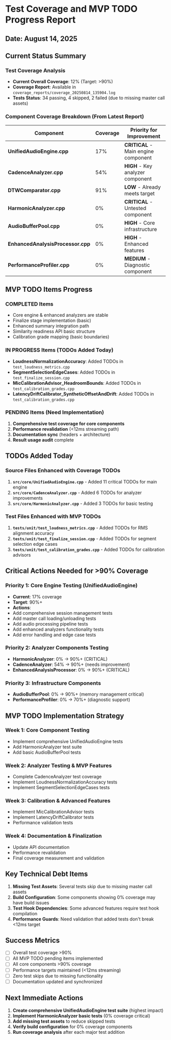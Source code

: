 # Test Coverage and MVP TODO Progress Report
## Date: August 14, 2025

## Current Status Summary

### Test Coverage Analysis
- **Current Overall Coverage**: 12% (Target: >90%)
- **Coverage Report**: Available in `coverage_reports/coverage_20250814_135904.log`
- **Tests Status**: 34 passing, 4 skipped, 2 failed (due to missing master call assets)

### Component Coverage Breakdown (From Latest Report)
| Component | Coverage | Priority for Improvement |
|-----------|----------|-------------------------|
| **UnifiedAudioEngine.cpp** | 17% | **CRITICAL** - Main engine component |
| **CadenceAnalyzer.cpp** | 54% | **HIGH** - Key analyzer component |
| **DTWComparator.cpp** | 91% | **LOW** - Already meets target |
| **HarmonicAnalyzer.cpp** | 0% | **CRITICAL** - Untested component |
| **AudioBufferPool.cpp** | 0% | **HIGH** - Core infrastructure |
| **EnhancedAnalysisProcessor.cpp** | 0% | **HIGH** - Enhanced features |
| **PerformanceProfiler.cpp** | 0% | **MEDIUM** - Diagnostic component |

## MVP TODO Items Progress

### COMPLETED Items
- Core engine & enhanced analyzers are stable
- Finalize stage implementation (basic)
- Enhanced summary integration path
- Similarity readiness API basic structure
- Calibration grade mapping (basic boundaries)

### IN PROGRESS Items (TODOs Added Today)
- **LoudnessNormalizationAccuracy**: Added TODOs in `test_loudness_metrics.cpp`
- **SegmentSelectionEdgeCases**: Added TODOs in `test_finalize_session.cpp`
- **MicCalibrationAdvisor_HeadroomBounds**: Added TODOs in `test_calibration_grades.cpp`
- **LatencyDriftCalibrator_SyntheticOffsetAndDrift**: Added TODOs in `test_calibration_grades.cpp`

### PENDING Items (Need Implementation)
1. **Comprehensive test coverage for core components**
2. **Performance revalidation** (<12ms streaming path)
3. **Documentation sync** (headers + architecture)
4. **Result usage audit** complete

## TODOs Added Today

### Source Files Enhanced with Coverage TODOs
1. **`src/core/UnifiedAudioEngine.cpp`** - Added 11 critical TODOs for main engine
2. **`src/core/CadenceAnalyzer.cpp`** - Added 6 TODOs for analyzer improvements
3. **`src/core/HarmonicAnalyzer.cpp`** - Added 3 TODOs for basic testing

### Test Files Enhanced with MVP TODOs
1. **`tests/unit/test_loudness_metrics.cpp`** - Added TODOs for RMS alignment accuracy
2. **`tests/unit/test_finalize_session.cpp`** - Added TODOs for segment selection edge cases
3. **`tests/unit/test_calibration_grades.cpp`** - Added TODOs for calibration advisors

## Critical Actions Needed for >90% Coverage

### Priority 1: Core Engine Testing (UnifiedAudioEngine)
- **Current**: 17% coverage
- **Target**: 90%+
- **Actions**:
 - Add comprehensive session management tests
 - Add master call loading/unloading tests
 - Add audio processing pipeline tests
 - Add enhanced analyzers functionality tests
 - Add error handling and edge case tests

### Priority 2: Analyzer Components Testing
- **HarmonicAnalyzer**: 0% → 90%+ (CRITICAL)
- **CadenceAnalyzer**: 54% → 90%+ (needs improvement)
- **EnhancedAnalysisProcessor**: 0% → 90%+ (CRITICAL)

### Priority 3: Infrastructure Components
- **AudioBufferPool**: 0% → 90%+ (memory management critical)
- **PerformanceProfiler**: 0% → 70%+ (diagnostic support)

## MVP TODO Implementation Strategy

### Week 1: Core Component Testing
- Implement comprehensive UnifiedAudioEngine tests
- Add HarmonicAnalyzer test suite
- Add basic AudioBufferPool tests

### Week 2: Analyzer Testing & MVP Features
- Complete CadenceAnalyzer test coverage
- Implement LoudnessNormalizationAccuracy tests
- Implement SegmentSelectionEdgeCases tests

### Week 3: Calibration & Advanced Features
- Implement MicCalibrationAdvisor tests
- Implement LatencyDriftCalibrator tests
- Performance validation tests

### Week 4: Documentation & Finalization
- Update API documentation
- Performance revalidation
- Final coverage measurement and validation

## Key Technical Debt Items

1. **Missing Test Assets**: Several tests skip due to missing master call assets
2. **Build Configuration**: Some components showing 0% coverage may have build issues
3. **Test Hook Dependencies**: Some advanced features require test hook compilation
4. **Performance Guards**: Need validation that added tests don't break <12ms target

## Success Metrics

- [ ] Overall test coverage >90%
- [ ] All MVP TODO pending items implemented
- [ ] All core components >90% coverage
- [ ] Performance targets maintained (<12ms streaming)
- [ ] Zero test skips due to missing functionality
- [ ] Documentation updated and synchronized

## Next Immediate Actions

1. **Create comprehensive UnifiedAudioEngine test suite** (highest impact)
2. **Implement HarmonicAnalyzer basic tests** (0% coverage critical)
3. **Add missing test assets** to reduce skipped tests
4. **Verify build configuration** for 0% coverage components
5. **Run coverage analysis** after each major test addition
